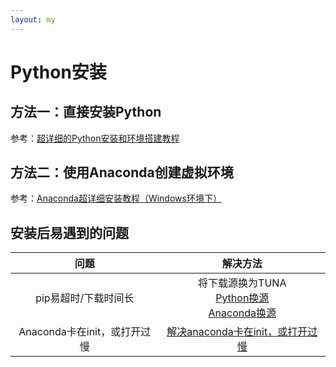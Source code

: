 ```yaml
---
layout: my
---
```


# Python安装

## 方法一：直接安装Python

参考：[超详细的Python安装和环境搭建教程](https://blog.csdn.net/qq_53280175/article/details/121107748)

## 方法二：使用Anaconda创建虚拟环境

参考：[Anaconda超详细安装教程（Windows环境下）](https://blog.csdn.net/fan18317517352/article/details/123035625)

## 安装后易遇到的问题

| 问题 | 解决方法 |
| :------------: | :------------: |
|  pip易超时/下载时间长 | 将下载源换为TUNA <br> [Python换源](https://blog.csdn.net/yyj3900636/article/details/122744249) <br> [Anaconda换源](https://zhuanlan.zhihu.com/p/616198281?utm_id=0) |
| Anaconda卡在init，或打开过慢 | [解决anaconda卡在init，或打开过慢](https://blog.csdn.net/kcyxws/article/details/127441678) |
